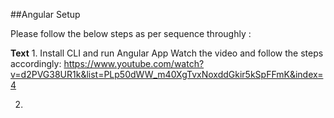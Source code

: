 ##Angular Setup

Please follow the below steps as per sequence throughly : 

**Text** 1. Install CLI and run Angular App 
Watch the video and follow the steps accordingly: https://www.youtube.com/watch?v=d2PVG38UR1k&list=PLp50dWW_m40XgTvxNoxddGkir5kSpFFmK&index=4

2.

